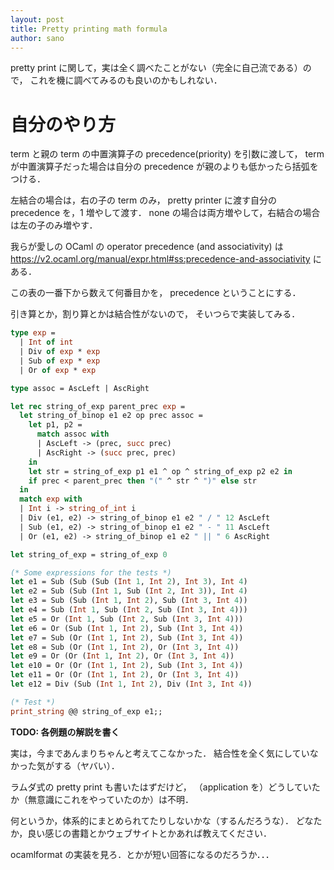 ```yaml
---
layout: post
title: Pretty printing math formula
author: sano
---
```


pretty print に関して，実は全く調べたことがない（完全に自己流である）ので，
これを機に調べてみるのも良いのかもしれない．

# 自分のやり方

term と親の term の中置演算子の precedence(priority) を引数に渡して，
term が中置演算子だった場合は自分の precedence が親のよりも低かったら括弧をつける．

左結合の場合は，右の子の term のみ，
pretty printer に渡す自分の precedence を，1 増やして渡す．
none の場合は両方増やして，右結合の場合は左の子のみ増やす．

我らが愛しの OCaml の operator precedence (and associativity)
は
<https://v2.ocaml.org/manual/expr.html#ss:precedence-and-associativity>
にある．

この表の一番下から数えて何番目かを，
precedence ということにする．

引き算とか，割り算とかは結合性がないので，
そいつらで実装してみる．

```ocaml
type exp =
  | Int of int
  | Div of exp * exp
  | Sub of exp * exp
  | Or of exp * exp

type assoc = AscLeft | AscRight

let rec string_of_exp parent_prec exp =
  let string_of_binop e1 e2 op prec assoc =
    let p1, p2 =
      match assoc with
      | AscLeft -> (prec, succ prec)
      | AscRight -> (succ prec, prec)
    in
    let str = string_of_exp p1 e1 ^ op ^ string_of_exp p2 e2 in
    if prec < parent_prec then "(" ^ str ^ ")" else str
  in
  match exp with
  | Int i -> string_of_int i
  | Div (e1, e2) -> string_of_binop e1 e2 " / " 12 AscLeft
  | Sub (e1, e2) -> string_of_binop e1 e2 " - " 11 AscLeft
  | Or (e1, e2) -> string_of_binop e1 e2 " || " 6 AscRight

let string_of_exp = string_of_exp 0

(* Some expressions for the tests *)
let e1 = Sub (Sub (Sub (Int 1, Int 2), Int 3), Int 4)
let e2 = Sub (Sub (Int 1, Sub (Int 2, Int 3)), Int 4)
let e3 = Sub (Sub (Int 1, Int 2), Sub (Int 3, Int 4))
let e4 = Sub (Int 1, Sub (Int 2, Sub (Int 3, Int 4)))
let e5 = Or (Int 1, Sub (Int 2, Sub (Int 3, Int 4)))
let e6 = Or (Sub (Int 1, Int 2), Sub (Int 3, Int 4))
let e7 = Sub (Or (Int 1, Int 2), Sub (Int 3, Int 4))
let e8 = Sub (Or (Int 1, Int 2), Or (Int 3, Int 4))
let e9 = Or (Or (Int 1, Int 2), Or (Int 3, Int 4))
let e10 = Or (Or (Int 1, Int 2), Sub (Int 3, Int 4))
let e11 = Or (Or (Int 1, Int 2), Or (Int 3, Int 4))
let e12 = Div (Sub (Int 1, Int 2), Div (Int 3, Int 4))

(* Test *)
print_string @@ string_of_exp e1;;
```

**TODO: 各例題の解説を書く**

実は，今まであんまりちゃんと考えてこなかった．
結合性を全く気にしていなかった気がする（ヤバい）．

ラムダ式の pretty print も書いたはずだけど，
（application を）どうしていたか（無意識にこれをやっていたのか）は不明．

何というか，体系的にまとめられてたりしないかな（するんだろうな）．
どなたか，良い感じの書籍とかウェブサイトとかあれば教えてください．

ocamlformat の実装を見ろ．とかが短い回答になるのだろうか．．．
